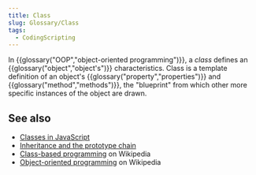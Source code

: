 ```yaml
---
title: Class
slug: Glossary/Class
tags:
  - CodingScripting
---
```


In {{glossary("OOP","object-oriented programming")}}, a _class_ defines an {{glossary("object","object's")}} characteristics. Class is a template definition of an object's {{glossary("property","properties")}} and {{glossary("method","methods")}}, the "blueprint" from which other more specific instances of the object are drawn.

## See also

- [Classes in JavaScript](/en-US/docs/Learn/JavaScript/Objects/Classes_in_JavaScript)
- [Inheritance and the prototype chain](/en-US/docs/Web/JavaScript/Inheritance_and_the_prototype_chain)
- [Class-based programming](https://en.wikipedia.org/wiki/Class-based_programming) on Wikipedia
- [Object-oriented programming](https://en.wikipedia.org/wiki/Object-oriented_programming) on Wikipedia
